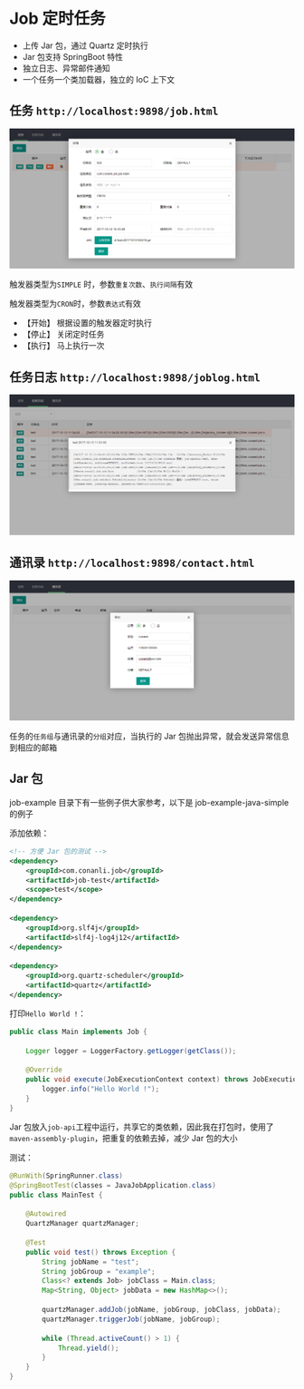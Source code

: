 # Job 定时任务

- 上传 Jar 包，通过 Quartz 定时执行
- Jar 包支持 SpringBoot 特性
- 独立日志、异常邮件通知
- 一个任务一个类加载器，独立的 IoC 上下文

## 任务 `http://localhost:9898/job.html`

![job](job.png)

触发器类型为`SIMPLE` 时，参数`重复次数`、`执行间隔`有效

触发器类型为`CRON`时，参数`表达式`有效

- 【开始】 根据设置的触发器定时执行
- 【停止】 关闭定时任务
- 【执行】 马上执行一次

## 任务日志 `http://localhost:9898/joblog.html`

![joblog](joblog.png)

## 通讯录 `http://localhost:9898/contact.html`

![contact](contact.png)

任务的`任务组`与通讯录的`分组`对应，当执行的 Jar 包抛出异常，就会发送异常信息到相应的邮箱

## Jar 包

job-example 目录下有一些例子供大家参考，以下是 job-example-java-simple 的例子

添加依赖：

```xml
<!-- 方便 Jar 包的测试 -->
<dependency>
    <groupId>com.conanli.job</groupId>
    <artifactId>job-test</artifactId>
    <scope>test</scope>
</dependency>

<dependency>
    <groupId>org.slf4j</groupId>
    <artifactId>slf4j-log4j12</artifactId>
</dependency>

<dependency>
    <groupId>org.quartz-scheduler</groupId>
    <artifactId>quartz</artifactId>
</dependency>
```

打印`Hello World !`：

```java
public class Main implements Job {

    Logger logger = LoggerFactory.getLogger(getClass());

    @Override
    public void execute(JobExecutionContext context) throws JobExecutionException {
        logger.info("Hello World !");
    }
}
```

Jar 包放入`job-api`工程中运行，共享它的类依赖，因此我在打包时，使用了`maven-assembly-plugin`，把重复的依赖去掉，减少 Jar 包的大小

测试：

```java
@RunWith(SpringRunner.class)
@SpringBootTest(classes = JavaJobApplication.class)
public class MainTest {

    @Autowired
    QuartzManager quartzManager;

    @Test
    public void test() throws Exception {
        String jobName = "test";
        String jobGroup = "example";
        Class<? extends Job> jobClass = Main.class;
        Map<String, Object> jobData = new HashMap<>();

        quartzManager.addJob(jobName, jobGroup, jobClass, jobData);
        quartzManager.triggerJob(jobName, jobGroup);

        while (Thread.activeCount() > 1) {
            Thread.yield();
        }
    }
}
```